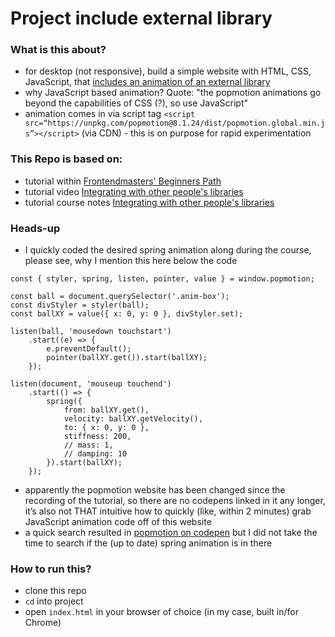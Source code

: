 # Project include external library

### What is this about?

- for desktop (not responsive), build a simple website with HTML, CSS, JavaScript, that [includes an animation of an external library](https://popmotion.io/#quick-start-animation-animate-spring-options)
- why JavaScript based animation? Quote: "the popmotion animations go beyond the capabilities of CSS (?), so use JavaScript"
- animation comes in via script tag `<script src=“https://unpkg.com/popmotion@8.1.24/dist/popmotion.global.min.js”></script>` (via CDN) - this is on purpose for rapid experimentation

### This Repo is based on:

- tutorial within [Frontendmasters' Beginners Path](https://frontendmasters.com/learn/beginner/)
- tutorial video [Integrating with other people's libraries](https://frontendmasters.com/courses/web-development-v2/integrating-with-other-people-s-libraries/)
- tutorial course notes [Integrating with other people's libraries](https://btholt.github.io/intro-to-web-dev-v2/libraries)

### Heads-up

- I quickly coded the desired spring animation along during the course, please see, why I mention this here below the code

```
const { styler, spring, listen, pointer, value } = window.popmotion;

const ball = document.querySelector('.anim-box');
const divStyler = styler(ball);
const ballXY = value({ x: 0, y: 0 }, divStyler.set);

listen(ball, 'mousedown touchstart')
    .start((e) => {
        e.preventDefault();
        pointer(ballXY.get()).start(ballXY);
    });

listen(document, 'mouseup touchend')
    .start(() => {
        spring({
            from: ballXY.get(),
            velocity: ballXY.getVelocity(),
            to: { x: 0, y: 0 },
            stiffness: 200,
            // mass: 1,
            // damping: 10
        }).start(ballXY);
    });
```

- apparently the popmotion website has been changed since the recording of the tutorial, so there are no codepens linked in it any longer, it’s also not THAT intuitive how to quickly (like, within 2 minutes) grab JavaScript animation code off of this website
- a quick search resulted in [popmotion on codepen](https://codepen.io/popmotion) but I did not take the time to search if the (up to date) spring animation is in there

### How to run this?

- clone this repo
- `cd` into project
- open `index.html` in your browser of choice (in my case, built in/for Chrome)
